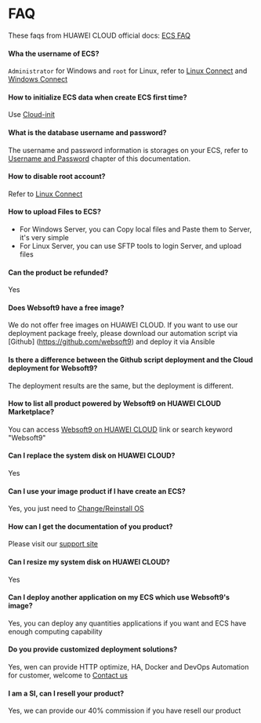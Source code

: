 # FAQ

These faqs from HUAWEI CLOUD official docs: [ECS FAQ](https://support.huaweicloud.com/intl/en-us/ecs_faq/ecs_faq_0001.html)

#### Wha the username of ECS?

`Administrator` for Windows and  `root` for Linux, refer to [Linux Connect](/server-login.md) and [Windows Connect](/server-loginwin.md)

#### How to initialize ECS data when create ECS first time?

Use [Cloud-init](https://cloudinit.readthedocs.io/) 

#### What is the database username and password?

The username and password information is storages on your ECS, refer to [Username and Password](/stack-accounts.md) chapter of this documentation.

#### How to disable root account?

Refer to [Linux Connect](/server-login.md)

#### How to upload Files to ECS?

- For Windows Server, you can Copy local files and Paste them to Server, it's very simple
- For Linux Server, you can use SFTP tools to login Server, and upload files

#### Can the product be refunded?

Yes

#### Does Websoft9 have a free image?

We do not offer free images on HUAWEI CLOUD. If you want to use our deployment package freely, please download our automation script via [Github] (https://github.com/websoft9) and deploy it via Ansible

#### Is there a difference between the Github script deployment and the Cloud deployment for Websoft9?

The deployment results are the same, but the deployment is different.

#### How to list all product powered by Websoft9 on HUAWEI CLOUD Marketplace?

You can access [Websoft9 on HUAWEI CLOUD](https://marketplace-intl.huaweicloud.com/seller/a0d01460031d46639391c78a61de9a0f) link or search keyword "Websoft9"

#### Can I replace the system disk on HUAWEI CLOUD?

Yes

#### Can I use your image product if I have create an ECS?

Yes, you just need to [Change/Reinstall OS](/server-operating.md#change-reinstall-os)

#### How can I get the documentation of you product?

Please visit our [support site](https://support.websoft9.com)

#### Can I resize my system disk on HUAWEI CLOUD?

Yes

#### Can I deploy another application on my ECS which use Websoft9's image?

Yes, you can deploy any quantities applications if you want and ECS have enough computing capability

#### Do you provide customized deployment solutions?

Yes, wen can provide HTTP optimize, HA, Docker and DevOps Automation for customer, welcome to [Contact us](https://support.websoft9.com/contact.html)

#### I am a **SI**, can I resell your product?

Yes, we can provide our 40% commission if you have resell our product